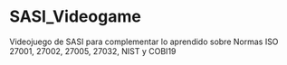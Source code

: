# SASI_Videogame
Videojuego de SASI para complementar lo aprendido sobre Normas ISO 27001, 27002, 27005, 27032, NIST y COBI19
